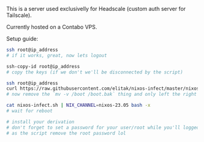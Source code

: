 This is a server used exclusivelly for Headscale (custom auth server for Tailscale).

Currently hosted on a Contabo VPS.

Setup guide:
```sh
ssh root@ip_address
# if it works, great, now lets logout

ssh-copy-id root@ip_address
# copy the keys (if we don't we'll be disconnected by the script)

ssh root@ip_address
curl https://raw.githubusercontent.com/elitak/nixos-infect/master/nixos-infect > nixos-infect.sh
# now remove the `mv -v /boot /boot.bak` thing and only left the right thing (cp -a ..)

cat nixos-infect.sh | NIX_CHANNEL=nixos-23.05 bash -x
# wait for reboot

# install your derivation
# don't forget to set a password for your user/root while you'll logged as root
# as the script remove the root password lol
```
